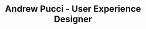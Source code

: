 ---
layout: default
navigation: vertical
title: Andrew Pucci - User Experience Designer
description: User Experience Designer. Kent State IAKM/UXD graduate. President of UXPA Cleveland. Enjoys homebrewing.
---